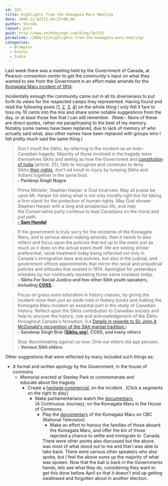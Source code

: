 ```yaml
---
id: 325
title: Highlights from the Komagata Maru Meeting
date: 2006-12-02T12:49:37+00:00
author: Shinda
layout: post
guid: http://www.shindasingh.com/blog/?p=325
permalink: /2006/12/highlights-from-the-komagata-maru-meeting/
categories:
  - Brampton
  - Events
  - India
---
```

Last week there was a meeting held by the Government of Canada, at Pearson convention center to get the community's input on what they wanted&nbsp;to see from the Government&nbsp;in an effort&nbsp;make amends for the [Komagata Maru incident of 1914](http://www.mysteriesofcanada.com/BC/komagata_maru_incident.htm). 

Incidentally enough the&nbsp;community came out in all its diverseness to put forth its views for the respected camps they represented. Having found and read the following posts [[1](http://www.hennasingh.com/2006/11/meeting.html), [2](http://www.hennasingh.com/2006/11/old-speakers.html), [3](http://www.hennasingh.com/2006/11/young-speakers.html), [4](http://www.hennasingh.com/2006/11/and-good.html)] on the whole thing I only felt it fare to toss my 10 cents into the mix and share some notable suggestions from the day, or at least those few that I can still remember.&nbsp; (Note:- None of these are direct quotes, rather me paraphrasing to the best of my memory. Notably some names have been replaced, due to lack of memory of who actually said what, also other names have been replaced with groups who I felt pretty much said the same thing.)

> Don't insult the Sikhs, by referring to the incident as an Indo-Canadian tragedy. Majority of those involved in the tragedy were themselves Sikhs and seeing as how the Government and [constitution of India](http://lawmin.nic.in/coi.htm)&nbsp;[article. 25], fails to recognize and continues to deny Sikhs&nbsp;[their rights](http://www.sikhcoalition.org/Sikhism21.asp),&nbsp;don't ad insult to injury by&nbsp;lumping Sikhs and Indians together in the same boat.  
> **- Pardeep Singh Nagra** 

> Prime Minister, Stephen Harper is God incarnate.&nbsp;May all praise be upon&nbsp;Mr.&nbsp;Harper for doing what is not only morally right but&nbsp;for taking a firm&nbsp;stand for&nbsp;the protection of human rights. May God shower Stephen Harper with a long and prosperous life, and may the&nbsp;Conservative party continue to lead Canadians on the moral and just path.&nbsp;  
> [**- Sam Hundal**](http://en.wikipedia.org/wiki/Sam_Hundal)

> If the&nbsp;government is truly sorry for the incidents of the Komagata Maru, and is serious about making amends, then it needs to also reflect and focus upon the policies that led up to the event just as much as it does on the actual event itself. We are seeing similar preferential, racial treatment today being reflected not only in Canada's immigration laws and policies, but also in the judicial,&nbsp;and government offices appointments that mirror the racial and prejudicial policies and attitudes that existed in 1914.&nbsp;Apologize for yesterdays mistakes by not&nbsp;continually repeating those same mistakes today.&nbsp;  
> **- Sikhs For Social Justice and few other Sikh youth speakers, including** [**COSS**](http://www.sikhstudents.ca/)**.**

> Focus on grass roots education in history classes, by giving the incident more then just an aside note in history books and making the Komagata Maru incident an essential part in the study of Canadian History. Reflect upon the Sikhs contribution to Canadian society and help to uncover the history, role and acknowledgement of the Sikhs throughout Canada's formation. (I.e [Details in regards to Sir John A McDonald's recognition of the Sikh martial tradition.](http://www.sikhsangat.com/index.php?showtopic=22812))  
> **- Sandeep Singh Brar [**[**Sikhs.org**](http://www.sikhs.org)**], COSS, and many others**

> Stop discriminating against us now. Give our elders old age pension.  
> **- Various Sikh elders.**

Other suggestions that were reflected by many included such things as:

  * A formal and written apology by the Government, in the house of commons 
      * Memorial erected at Stanley Park to commemerate and educate&nbsp;about the tragedy. 
          * Create a [heritage commercial](http://www.histori.ca/minutes/theme.do?id=10006&className=ca.histori.minutes.entity.ClassicMinute), on the incident.&nbsp; [Click a segments on the right to play] 
              * Make parliamentarians watch the [documentary](http://www.socialdoc.net/kazimi/ali_html_pages2/1AK2Cont.html), (A&nbsp;Continuous Journey),&nbsp;on the Komagata Maru in the House of Commons 
                  * Play the [documentary](http://www.socialdoc.net/kazimi/ali_html_pages2/1AK2Cont.html) of the Komagata Maru on CBC (National Television) 
                      * Make an effort to honour the families of those aboard the Komagata Maru, and offer the&nbsp;kin of those rejected a chance to settle and immigrate to&nbsp; Canada.</ul> 
                    There were other points also discussed but the above was most of what stood out to me and that I was able to take back. There were various other speakers who also spoke, but I feel the above sums up the majority of what was spoken. Now that the ball is back in the Governments hands, lets see what they do, considering they want to get this done before April so that it doesn't end up getting swallowed and forgotten about in another election.